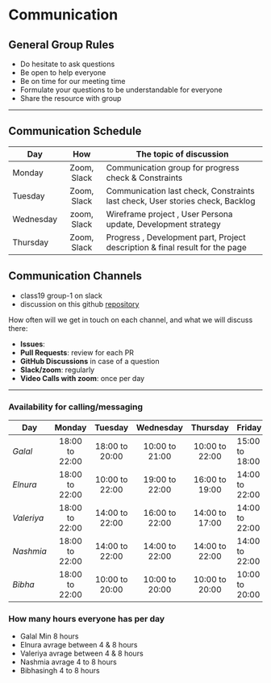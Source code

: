 # Communication

## General Group Rules

- Do hesitate to ask questions
- Be open to help everyone
- Be on time for our meeting time
- Formulate your questions to be understandable for everyone
- Share the resource with group

---

## Communication Schedule

| Day       |     How     | The topic of discussion                                                       |
| --------- | :---------: | ----------------------------------------------------------------------------- |
| Monday    | Zoom, Slack | Communication group for progress check & Constraints                          |
| Tuesday   | Zoom, Slack | Communication last check, Constraints last check, User stories check, Backlog |
| Wednesday | zoom, Slack | Wireframe project , User Persona update, Development strategy                 |
| Thursday  | Zoom, Slack | Progress , Development part, Project description & final result for the page  |

## Communication Channels

- class19 group-1 on slack
- discussion on this github
  [repository](https://github.com/HYF-Class19/agile-development-loruki-group-1/discussions)

How often will we get in touch on each channel, and what we will discuss there:

- **Issues**:
- **Pull Requests**: review for each PR
- **GitHub Discussions** in case of a question
- **Slack/zoom**: regularly
- **Video Calls with zoom**: once per day

---

### Availability for calling/messaging

| Day        |     Monday     |    Tuesday     |   Wednesday    |    Thursday    | Friday         |
| ---------- | :------------: | :------------: | :------------: | :------------: | :------------- |
| _Galal_    | 18:00 to 22:00 | 18:00 to 20:00 | 10:00 to 21:00 | 10:00 to 22:00 | 15:00 to 18:00 |
| _Elnura_   | 18:00 to 22:00 | 10:00 to 22:00 | 19:00 to 22:00 | 16:00 to 19:00 | 14:00 to 22:00 |
| _Valeriya_ | 18:00 to 22:00 | 14:00 to 22:00 | 16:00 to 22:00 | 14:00 to 17:00 | 14:00 to 22:00 |
| _Nashmia_  | 18:00 to 22:00 | 14:00 to 22:00 | 14:00 to 22:00 | 14:00 to 22:00 | 14:00 to 22:00 |
| _Bibha_    | 18:00 to 22:00 | 10:00 to 20:00 | 10:00 to 20:00 | 10:00 to 20:00 | 10:00 to 20:00 |

### How many hours everyone has per day

- Galal Min 8 hours
- Elnura avrage between 4 & 8 hours
- Valeriya avrage between 4 & 8 hours
- Nashmia avrage 4 to 8 hours
- Bibhasingh 4 to 8 hours
